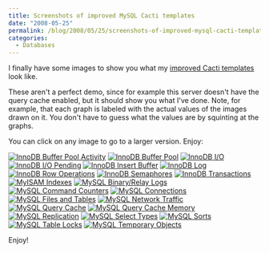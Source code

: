 ```yaml
---
title: Screenshots of improved MySQL Cacti templates
date: "2008-05-25"
permalink: /blog/2008/05/25/screenshots-of-improved-mysql-cacti-templates/
categories:
  - Databases
---
```

<p>I finally have some images to show you what my <a href="http://code.google.com/p/mysql-cacti-templates/">improved Cacti templates</a> look like.</p>

<p>These aren't a perfect demo, since for example this server doesn't have the query cache enabled, but it should show you what I've done.  Note, for example, that each graph is labeled  with the actual values of the images drawn on it.  You don't have to guess what the values are by squinting at the graphs.</p>

<p>You can click on any image to go to a larger version.  Enjoy:</p>

<p><a href='http://www.xaprb.com/media/2008/05/graph_image_016.png' title='InnoDB Buffer Pool Activity'><img src='http://www.xaprb.com/media/2008/05/graph_image_016.thumbnail.png' alt='InnoDB Buffer Pool Activity' /></a>
<a href='http://www.xaprb.com/media/2008/05/graph_image_022.png' title='InnoDB Buffer Pool'><img src='http://www.xaprb.com/media/2008/05/graph_image_022.thumbnail.png' alt='InnoDB Buffer Pool' /></a>
<a href='http://www.xaprb.com/media/2008/05/graph_image_003.png' title='InnoDB I/O'><img src='http://www.xaprb.com/media/2008/05/graph_image_003.thumbnail.png' alt='InnoDB I/O' /></a>
<a href='http://www.xaprb.com/media/2008/05/graph_image_005.png' title='InnoDB I/O Pending'><img src='http://www.xaprb.com/media/2008/05/graph_image_005.thumbnail.png' alt='InnoDB I/O Pending' /></a>
<a href='http://www.xaprb.com/media/2008/05/graph_image_012.png' title='InnoDB Insert Buffer'><img src='http://www.xaprb.com/media/2008/05/graph_image_012.thumbnail.png' alt='InnoDB Insert Buffer' /></a>
<a href='http://www.xaprb.com/media/2008/05/graph_image_024.png' title='InnoDB Log'><img src='http://www.xaprb.com/media/2008/05/graph_image_024.thumbnail.png' alt='InnoDB Log' /></a>
<a href='http://www.xaprb.com/media/2008/05/graph_image_002.png' title='InnoDB Row Operations'><img src='http://www.xaprb.com/media/2008/05/graph_image_002.thumbnail.png' alt='InnoDB Row Operations' /></a>
<a href='http://www.xaprb.com/media/2008/05/graph_image_017.png' title='InnoDB Semaphores'><img src='http://www.xaprb.com/media/2008/05/graph_image_017.thumbnail.png' alt='InnoDB Semaphores' /></a>
<a href='http://www.xaprb.com/media/2008/05/graph_image_006.png' title='InnoDB Transactions'><img src='http://www.xaprb.com/media/2008/05/graph_image_006.thumbnail.png' alt='InnoDB Transactions' /></a>
<a href='http://www.xaprb.com/media/2008/05/graph_image_021.png' title='MyISAM Indexes'><img src='http://www.xaprb.com/media/2008/05/graph_image_021.thumbnail.png' alt='MyISAM Indexes' /></a>
<a href='http://www.xaprb.com/media/2008/05/graph_image_013.png' title='MySQL Binary/Relay Logs'><img src='http://www.xaprb.com/media/2008/05/graph_image_013.thumbnail.png' alt='MySQL Binary/Relay Logs' /></a>
<a href='http://www.xaprb.com/media/2008/05/graph_image_010.png' title='MySQL Command Counters'><img src='http://www.xaprb.com/media/2008/05/graph_image_010.thumbnail.png' alt='MySQL Command Counters' /></a>
<a href='http://www.xaprb.com/media/2008/05/graph_image_020.png' title='MySQL Connections'><img src='http://www.xaprb.com/media/2008/05/graph_image_020.thumbnail.png' alt='MySQL Connections' /></a>
<a href='http://www.xaprb.com/media/2008/05/graph_image_004.png' title='MySQL Files and Tables'><img src='http://www.xaprb.com/media/2008/05/graph_image_004.thumbnail.png' alt='MySQL Files and Tables' /></a>
<a href='http://www.xaprb.com/media/2008/05/graph_image_023.png' title='MySQL Network Traffic'><img src='http://www.xaprb.com/media/2008/05/graph_image_023.thumbnail.png' alt='MySQL Network Traffic' /></a>
<a href='http://www.xaprb.com/media/2008/05/graph_image_014.png' title='MySQL Query Cache'><img src='http://www.xaprb.com/media/2008/05/graph_image_014.thumbnail.png' alt='MySQL Query Cache' /></a>
<a href='http://www.xaprb.com/media/2008/05/graph_image_026.png' title='MySQL Query Cache Memory'><img src='http://www.xaprb.com/media/2008/05/graph_image_026.thumbnail.png' alt='MySQL Query Cache Memory' /></a>
<a href='http://www.xaprb.com/media/2008/05/graph_image_015.png' title='MySQL Replication'><img src='http://www.xaprb.com/media/2008/05/graph_image_015.thumbnail.png' alt='MySQL Replication' /></a>
<a href='http://www.xaprb.com/media/2008/05/graph_image_019.png' title='MySQL Select Types'><img src='http://www.xaprb.com/media/2008/05/graph_image_019.thumbnail.png' alt='MySQL Select Types' /></a>
<a href='http://www.xaprb.com/media/2008/05/graph_image_007.png' title='MySQL Sorts'><img src='http://www.xaprb.com/media/2008/05/graph_image_007.thumbnail.png' alt='MySQL Sorts' /></a>
<a href='http://www.xaprb.com/media/2008/05/graph_image_011.png' title='MySQL Table Locks'><img src='http://www.xaprb.com/media/2008/05/graph_image_011.thumbnail.png' alt='MySQL Table Locks' /></a>
<a href='http://www.xaprb.com/media/2008/05/graph_image_025.png' title='MySQL Temporary Objects'><img src='http://www.xaprb.com/media/2008/05/graph_image_025.thumbnail.png' alt='MySQL Temporary Objects' /></a></p>

<p>Enjoy!</p>
